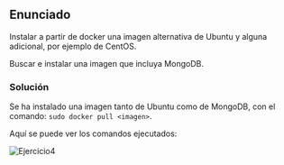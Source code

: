 ## Enunciado

Instalar a partir de docker una imagen alternativa de Ubuntu y alguna adicional, por ejemplo de CentOS.

Buscar e instalar una imagen que incluya MongoDB.

### Solución

Se ha instalado una imagen tanto de Ubuntu como de MongoDB, con el comando: `sudo docker pull <imagen>`.


Aquí se puede ver los comandos ejecutados:

![Ejercicio4](https://github.com/alberturria/Hospital/tree/master/docs/assets/img/4ejercicio4.png)
